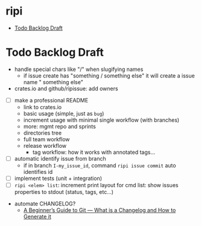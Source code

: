 # ripi

<!-- toc -->

- [Todo Backlog Draft](#todo-backlog-draft)

<!-- tocstop -->

# Todo Backlog Draft

- handle special chars like "/" when slugifying names
  - if issue create has "something / something else" it will create a issue name " something else"
- crates.io and github/ripissue: add owners
- [ ] make a professional README
  - link to crates.io
  - basic usage (simple, just as `bug`)
  - increment usage with minimal single workflow (with branches)
  - more: mgmt repo and sprints
  - directories tree
  - full team workflow
  - release workflow
    - tag workflow: how it works with annotated tags...
- [ ] automatic identify issue from branch
  - if in branch `I-my_issue_id`, command `ripi issue commit` auto identifies id
- [ ] implement tests (unit + integration)
- [ ] `ripi <elem> list`: increment print layout for cmd list: show issues properties to stdout (status, tags, etc...)
- automate CHANGELOG?
  - [A Beginner’s Guide to Git — What is a Changelog and How to Generate it](https://www.freecodecamp.org/news/a-beginners-guide-to-git-what-is-a-changelog-and-how-to-generate-it/)

